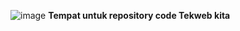 ![image](https://user-images.githubusercontent.com/66553650/121775037-6b02e800-cbaf-11eb-812b-39e39cbe3745.png)
<b>Tempat untuk repository code Tekweb kita</b>

